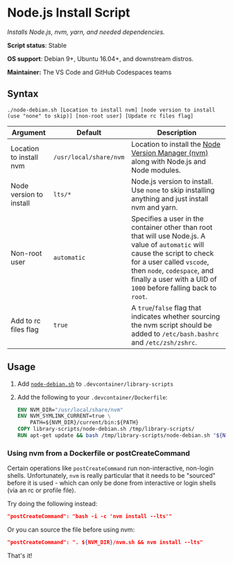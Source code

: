 # Node.js Install Script

*Installs Node.js, nvm, yarn, and needed dependencies.*

**Script status**: Stable

**OS support**: Debian 9+, Ubuntu 16.04+, and downstream distros.

**Maintainer:** The VS Code and GitHub Codespaces teams

## Syntax

```text
./node-debian.sh [Location to install nvm] [node version to install (use "none" to skip)] [non-root user] [Update rc files flag]
```

|Argument|Default|Description|
|--------|-------|-----------|
|Location to install nvm|`/usr/local/share/nvm`| Location to install the [Node Version Manager (nvm)](http://nvm.sh) along with Node.js and Node modules. |
|Node version to install|`lts/*`| Node.js version to install. Use `none` to skip installing anything and just install nvm and yarn. |
|Non-root user|`automatic`| Specifies a user in the container other than root that will use Node.js. A value of `automatic` will cause the script to check for a user called `vscode`, then `node`, `codespace`, and finally a user with a UID of `1000` before falling back to `root`. |
| Add to rc files flag | `true` | A `true`/`false` flag that indicates whether sourcing the nvm script should be added to `/etc/bash.bashrc` and `/etc/zsh/zshrc`. |

## Usage

1. Add [`node-debian.sh`](../node-debian.sh) to `.devcontainer/library-scripts`

2. Add the following to your `.devcontainer/Dockerfile`:

    ```Dockerfile
    ENV NVM_DIR="/usr/local/share/nvm"
    ENV NVM_SYMLINK_CURRENT=true \
        PATH=${NVM_DIR}/current/bin:${PATH}
    COPY library-scripts/node-debian.sh /tmp/library-scripts/
    RUN apt-get update && bash /tmp/library-scripts/node-debian.sh "${NVM_DIR}"
    ```

### Using nvm from a Dockerfile or postCreateCommand

Certain operations like `postCreateCommand` run non-interactive, non-login shells. Unfortunately, `nvm` is really particular that it needs to be "sourced" before it is used - which can only be done from interactive or login shells (via an rc or profile file).

Try doing the following instead:

```json
"postCreateCommand": "bash -i -c 'nvm install --lts'"
```

Or you can source the file before using nvm:

```json
"postCreateCommand": ". ${NVM_DIR}/nvm.sh && nvm install --lts"
```

That's it!